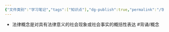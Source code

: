 ```yaml
---
{"文件类别":"学习笔记","tags":["知识点"],"dg-publish":true,"permalink":"/学习笔记studyup/知识点cheese/法律概念/","dgPassFrontmatter":true,"noteIcon":"","created":"2024-10-11T14:44:09.142+08:00","updated":"2024-10-11T14:45:17.114+08:00"}
---
```


- 法律概念是对具有法律意义的社会现象或社会事实的概括性表达 #背诵/概念 